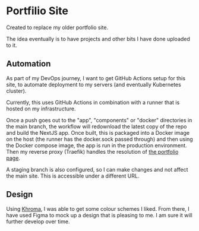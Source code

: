 # Portfilio Site

Created to replace my older portfolio site.

The idea eventually is to have projects and other bits I have done uploaded to it.

## Automation

As part of my DevOps journey, I want to get GitHub Actions setup for this site, to automate deployment to my servers (and eventually Kubernetes cluster).

Currently, this uses GitHub Actions in combination with a runner that is hosted on my infrastructure.

Once a push goes out to  the "app", "components" or "docker" directories in the main branch, the workflow will redownload the latest copy of the repo and build the NextJS app. Once built, this is packaged into a Docker image on the host (the runner has the docker.sock passed through) and then using the Docker compose image, the app is run in the production environment. Then my reverse proxy (Traefik) handles the resolution of [the portfolio page](https://singer.systems).

A staging branch is also configured, so I can make changes and not affect the main site. This is accessible under a different URL.

## Design

Using [Khroma](khroma.co), I was able to get some colour schemes I liked. From there, I have used Figma to mock up a design that is pleasing to me. I am sure it will further develop over time.
